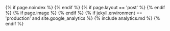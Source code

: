 <head>
  <meta charset="utf-8">
  <meta http-equiv="X-UA-Compatible" content="IE=edge">
  <meta name="viewport" content="width=device-width, initial-scale=1">
  <title>{% if page.title %} {{page.title}} | {% endif %}{{site.title}}</title>
  {% if page.noindex  %}
    <meta name="robots" content="noindex" />
  {% endif %}
  <meta property="og:site_name" content="{{site.title}}" />
  <meta itemprop = 'description' name="description" content="{{ page.excerpt | default: site.description | strip_html | normalize_whitespace | truncate: 160 | escape }}">
  <meta property="og:description" content="{{ page.excerpt | default: site.description | strip_html | normalize_whitespace | truncate: 160 | escape }}">
  <meta property="og:locale" content="en_US" />
  {% if page.layout == 'post' %}
    <meta property="og:type" content="article" />
    <meta property="og:title" content="{{page.title}}" />
    <meta property="og:url" content="{{site.baseurl}}/{{page.title}}" />
    <meta property="article:published_time" content="{{page.date | date_to_xmlschema}}" />
    <script type="application/ld+json">
      {"@context": "http://schema.org",
      "@type": "BlogPosting"",
      "name": "{{site.title}}",
      "headline": "{{page.tite}}",
      "description": "{{page.description}}",
      "url": "{{site.baseur}}/{{page.permalink}}"}
    </script>
  {% endif %}
  {% if page.image %}
    <meta property="og:image" content="{{site.baseur}}/assets/posts/{{page.image}}" />
    <meta property="og:image:width" content="720" />
    <meta property="og:image:height" content="360" />
    <meta name="twitter:site" content="@{{site.twitter}}" />
    <meta name="twitter:image" content="{{site.baseur}}/assets/posts/{{page.image}}?w=240" />
    <meta name="twitter:card" content="summary" />
    <meta name="twitter:creator" content="@{{site.twitter}}" />
  {% endif %}
  <link rel = 'icon' type = 'image/ico' sizes = '32X32' href = "{{site.baseurl}}/favicon.ico">
  <link rel="apple-touch-icon" sizes="180x180" href="{{site.baseurl}}/apple.png">
  <link rel="mask-icon" href="{{site.baseurl}}/safari.svg" color="#5bbad5">
  <meta name="theme-color" content="#ffffff">
  <link rel="canonical" href="{{ page.url | replace:'index.htm l','' | absolute_url }}">
  {% if jekyll.environment == 'production' and site.google_analytics %}
  {% include analytics.md %}
  {% endif %}
  <link rel = 'stylesheet' href = '/main.css'>
  <script defer src="https://use.fontawesome.com/releases/v5.0.2/js/all.js"></script>
</head>
